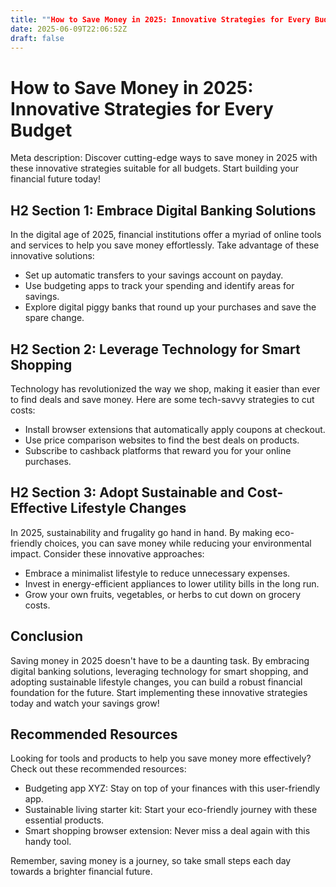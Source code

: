 ```yaml
---
title: ""How to Save Money in 2025: Innovative Strategies for Every Budget""
date: 2025-06-09T22:06:52Z
draft: false
---
```


# How to Save Money in 2025: Innovative Strategies for Every Budget

Meta description: Discover cutting-edge ways to save money in 2025 with these innovative strategies suitable for all budgets. Start building your financial future today!

## H2 Section 1: Embrace Digital Banking Solutions

In the digital age of 2025, financial institutions offer a myriad of online tools and services to help you save money effortlessly. Take advantage of these innovative solutions:

- Set up automatic transfers to your savings account on payday.
- Use budgeting apps to track your spending and identify areas for savings.
- Explore digital piggy banks that round up your purchases and save the spare change.

## H2 Section 2: Leverage Technology for Smart Shopping

Technology has revolutionized the way we shop, making it easier than ever to find deals and save money. Here are some tech-savvy strategies to cut costs:

- Install browser extensions that automatically apply coupons at checkout.
- Use price comparison websites to find the best deals on products.
- Subscribe to cashback platforms that reward you for your online purchases.

## H2 Section 3: Adopt Sustainable and Cost-Effective Lifestyle Changes

In 2025, sustainability and frugality go hand in hand. By making eco-friendly choices, you can save money while reducing your environmental impact. Consider these innovative approaches:

- Embrace a minimalist lifestyle to reduce unnecessary expenses.
- Invest in energy-efficient appliances to lower utility bills in the long run.
- Grow your own fruits, vegetables, or herbs to cut down on grocery costs.

## Conclusion

Saving money in 2025 doesn't have to be a daunting task. By embracing digital banking solutions, leveraging technology for smart shopping, and adopting sustainable lifestyle changes, you can build a robust financial foundation for the future. Start implementing these innovative strategies today and watch your savings grow!

## Recommended Resources

Looking for tools and products to help you save money more effectively? Check out these recommended resources:

- Budgeting app XYZ: Stay on top of your finances with this user-friendly app.
- Sustainable living starter kit: Start your eco-friendly journey with these essential products.
- Smart shopping browser extension: Never miss a deal again with this handy tool.

Remember, saving money is a journey, so take small steps each day towards a brighter financial future.